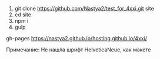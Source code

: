 1. git clone https://github.com/Nastya2/test_for_4xxi.git site
2. cd site
3. npm i
4. gulp 

gh-pages https://nastya2.github.io/hosting.github.io/4xxi/

Примечание: Не нашла шрифт HelveticaNeue, как  макете